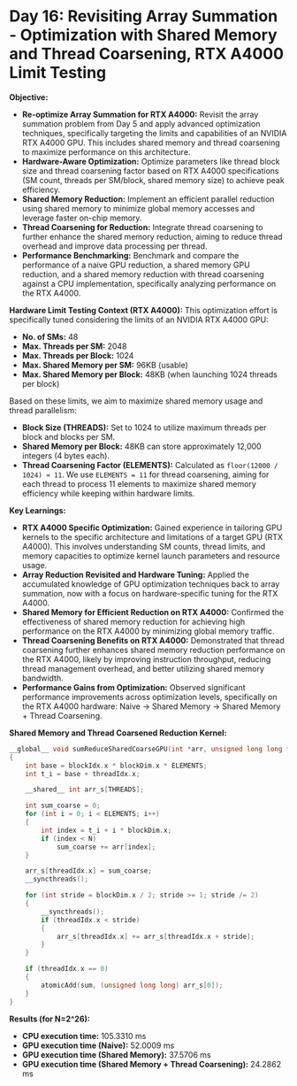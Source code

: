 # Day 16: Revisiting Array Summation - Optimization with Shared Memory and Thread Coarsening, RTX A4000 Limit Testing

**Objective:**
- **Re-optimize Array Summation for RTX A4000:** Revisit the array summation problem from Day 5 and apply advanced optimization techniques, specifically targeting the limits and capabilities of an NVIDIA RTX A4000 GPU. This includes shared memory and thread coarsening to maximize performance on this architecture.
- **Hardware-Aware Optimization:** Optimize parameters like thread block size and thread coarsening factor based on RTX A4000 specifications (SM count, threads per SM/block, shared memory size) to achieve peak efficiency.
- **Shared Memory Reduction:** Implement an efficient parallel reduction using shared memory to minimize global memory accesses and leverage faster on-chip memory.
- **Thread Coarsening for Reduction:** Integrate thread coarsening to further enhance the shared memory reduction, aiming to reduce thread overhead and improve data processing per thread.
- **Performance Benchmarking:** Benchmark and compare the performance of a naive GPU reduction, a shared memory GPU reduction, and a shared memory reduction with thread coarsening against a CPU implementation, specifically analyzing performance on the RTX A4000.

**Hardware Limit Testing Context (RTX A4000):**
This optimization effort is specifically tuned considering the limits of an NVIDIA RTX A4000 GPU:
- **No. of SMs:** 48
- **Max. Threads per SM:** 2048
- **Max. Threads per Block:** 1024
- **Max. Shared Memory per SM:** 96KB (usable)
- **Max. Shared Memory per Block:** 48KB (when launching 1024 threads per block)

Based on these limits, we aim to maximize shared memory usage and thread parallelism:
- **Block Size (THREADS):** Set to 1024 to utilize maximum threads per block and blocks per SM.
- **Shared Memory per Block:**  48KB can store approximately 12,000 integers (4 bytes each).
- **Thread Coarsening Factor (ELEMENTS):** Calculated as `floor(12000 / 1024) ≈ 11`.  We use `ELEMENTS = 11` for thread coarsening, aiming for each thread to process 11 elements to maximize shared memory efficiency while keeping within hardware limits.

**Key Learnings:**
- **RTX A4000 Specific Optimization:** Gained experience in tailoring GPU kernels to the specific architecture and limitations of a target GPU (RTX A4000). This involves understanding SM counts, thread limits, and memory capacities to optimize kernel launch parameters and resource usage.
- **Array Reduction Revisited and Hardware Tuning:** Applied the accumulated knowledge of GPU optimization techniques back to array summation, now with a focus on hardware-specific tuning for the RTX A4000.
- **Shared Memory for Efficient Reduction on RTX A4000:**  Confirmed the effectiveness of shared memory reduction for achieving high performance on the RTX A4000 by minimizing global memory traffic.
- **Thread Coarsening Benefits on RTX A4000:**  Demonstrated that thread coarsening further enhances shared memory reduction performance on the RTX A4000, likely by improving instruction throughput, reducing thread management overhead, and better utilizing shared memory bandwidth.
- **Performance Gains from Optimization:** Observed significant performance improvements across optimization levels, specifically on the RTX A4000 hardware: Naive -> Shared Memory -> Shared Memory + Thread Coarsening.

**Shared Memory and Thread Coarsened Reduction Kernel:**
```c
__global__ void sumReduceSharedCoarseGPU(int *arr, unsigned long long *sum)
{
    int base = blockIdx.x * blockDim.x * ELEMENTS;
    int t_i = base + threadIdx.x;

    __shared__ int arr_s[THREADS];

    int sum_coarse = 0;
    for (int i = 0; i < ELEMENTS; i++)
    {
        int index = t_i + i * blockDim.x;
        if (index < N)
            sum_coarse += arr[index];
    }

    arr_s[threadIdx.x] = sum_coarse;
    __syncthreads();

    for (int stride = blockDim.x / 2; stride >= 1; stride /= 2)
    {
        __syncthreads();
        if (threadIdx.x < stride)
        {
            arr_s[threadIdx.x] += arr_s[threadIdx.x + stride];
        }
    }

    if (threadIdx.x == 0)
    {
        atomicAdd(sum, (unsigned long long) arr_s[0]);
    }
}
```

**Results (for N=2^26):**
- **CPU execution time:** 105.3310 ms
- **GPU execution time (Naive):** 52.0009 ms
- **GPU execution time (Shared Memory):** 37.5706 ms
- **GPU execution time (Shared Memory + Thread Coarsening):** 24.2862 ms